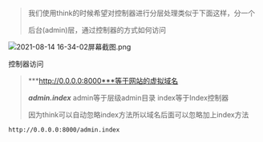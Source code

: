 #

> 我们使用think的时候希望对控制器进行分层处理类似于下面这样，分一个
>
> 后台(admin)层，通过控制器的方式如何访问

![2021-08-14 16-34-02屏幕截图.png](https://i.loli.net/2021/08/14/W8OoClwUL9uNaj1.png)

控制器访问

> ***http://0.0.0.0:8000***等于网站的虚拟域名  
>
> ***admin.index*** admin等于层级admin目录  index等于Index控制器
>
> 因为think可以自动忽略index方法所以域名后面可以忽略加上index方法

```apl
http://0.0.0.0:8000/admin.index
```


